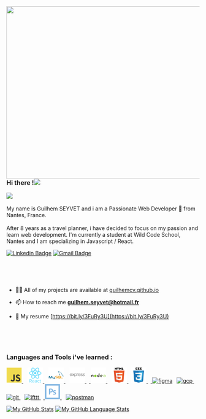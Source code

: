 
<img align="right" src="https://storage.googleapis.com/www-paredro-com/uploads/2015/08/dise%C3%B1adores-3.gif" width="530" height="450">

### Hi there !<img src="https://media.giphy.com/media/hvRJCLFzcasrR4ia7z/giphy.gif" width="20px">
![](https://visitor-badge.glitch.me/badge?page_id=guilhemcv)

My name is Guilhem SEYVET and i am a Passionate Web Developer 🚀 from Nantes, France. <br><br>
After 8 years as a travel planner, i have decided to focus on my passion and learn web development. 
I'm currently a student at Wild Code School, Nantes and I am specializing in Javascript / React.

[![Linkedin Badge](https://img.shields.io/badge/-guilhem_seyvet-blue?style=flat-square&logo=Linkedin&logoColor=white&link=https://www.linkedin.com/in/guilhem-seyvet/)](https://www.linkedin.com/in/guilhem-seyvet/)
[![Gmail Badge](https://img.shields.io/badge/-guilhem.seyvet@hotmail.fr-c14438?style=flat-square&logo=Gmail&logoColor=white&link=mailto:guilhem.seyvet@hotmail.fr)](mailto:guilhem.seyvet@hotmail.fr) 

<br><br><br>
- 👨‍💻 All of my projects are available at [guilhemcv.github.io](guilhemcv.github.io)

- 📫 How to reach me **guilhem.seyvet@hotmail.fr**

- 📄 My resume [https://bit.ly/3FuRy3U](https://bit.ly/3FuRy3U)
 


<br><br><br>
<h3 align="left">Languages and Tools i've learned :</h3>

<a href="https://developer.mozilla.org/en-US/docs/Web/JavaScript" target="_blank" rel="noreferrer"> <img src="https://raw.githubusercontent.com/devicons/devicon/master/icons/javascript/javascript-original.svg" alt="javascript" width="40" height="40"/> </a> &ensp; <a href="https://reactjs.org/" target="_blank" rel="noreferrer"> <img src="https://raw.githubusercontent.com/devicons/devicon/master/icons/react/react-original-wordmark.svg" alt="react" width="40" height="40"/> </a> &ensp; <a href="https://www.mysql.com/" target="_blank" rel="noreferrer"> <img src="https://raw.githubusercontent.com/devicons/devicon/master/icons/mysql/mysql-original-wordmark.svg" alt="mysql" width="40" height="40"/> </a> &ensp; <a href="https://expressjs.com" target="_blank" rel="noreferrer"> <img src="https://raw.githubusercontent.com/devicons/devicon/master/icons/express/express-original-wordmark.svg" alt="express" width="40" height="40"/> </a>&ensp;<a href="https://nodejs.org" target="_blank" rel="noreferrer"> <img src="https://raw.githubusercontent.com/devicons/devicon/master/icons/nodejs/nodejs-original-wordmark.svg" alt="nodejs" width="40" height="40"/> </a> &ensp; <a href="https://www.w3.org/html/" target="_blank" rel="noreferrer"> <img src="https://raw.githubusercontent.com/devicons/devicon/master/icons/html5/html5-original-wordmark.svg" alt="html5" width="40" height="40"/> </a> &ensp;<a href="https://www.w3schools.com/css/" target="_blank" rel="noreferrer"><img src="https://raw.githubusercontent.com/devicons/devicon/master/icons/css3/css3-original-wordmark.svg" alt="css3" width="40" height="40"/> </a>&ensp;<a href="https://www.figma.com/" target="_blank" rel="noreferrer"> <img src="https://www.vectorlogo.zone/logos/figma/figma-icon.svg" alt="figma" width="40" height="40"/></a>&ensp; <a href="https://cloud.google.com" target="_blank" rel="noreferrer"> <img src="https://www.vectorlogo.zone/logos/google_cloud/google_cloud-icon.svg" alt="gcp" width="40" height="40"/> </a>&ensp; <a href="https://git-scm.com/" target="_blank" rel="noreferrer"> <img src="https://www.vectorlogo.zone/logos/git-scm/git-scm-icon.svg" alt="git" width="40" height="40"/> </a>&ensp;  <a href="https://ifttt.com/" target="_blank" rel="noreferrer"> <img src="https://www.vectorlogo.zone/logos/ifttt/ifttt-ar21.svg" alt="ifttt" width="40" height="40"/> </a>&ensp;<a href="https://www.photoshop.com/en" target="_blank" rel="noreferrer"> <img src="https://raw.githubusercontent.com/devicons/devicon/master/icons/photoshop/photoshop-line.svg" alt="photoshop" width="40" height="40"/> </a>&ensp; <a href="https://postman.com" target="_blank" rel="noreferrer"> <img src="https://www.vectorlogo.zone/logos/getpostman/getpostman-icon.svg" alt="postman" width="40" height="40"/> </a> 

[![My GitHub Stats](https://github-readme-stats.vercel.app/api/?username=guilhemcv&count_private=true&theme=vue&showicons=true)]() [![My GitHub Language Stats](https://github-readme-stats.vercel.app/api/top-langs/?username=guilhemcv&langs_count=5&theme=vue)]()

